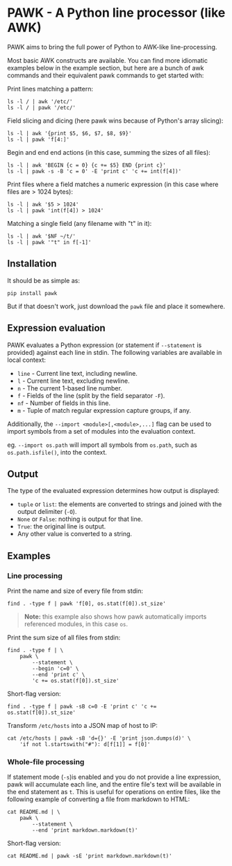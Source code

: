 # PAWK - A Python line processor (like AWK)

PAWK aims to bring the full power of Python to AWK-like line-processing.

Most basic AWK constructs are available. You can find more idiomatic examples below in the example section, but here are a bunch of awk commands and their equivalent pawk commands to get started with:

Print lines matching a pattern:

	ls -l / | awk '/etc/'
	ls -l / | pawk '/etc/'

Field slicing and dicing (here pawk wins because of Python's array slicing):

	ls -l | awk '{print $5, $6, $7, $8, $9}'
	ls -l | pawk 'f[4:]'

Begin and end end actions (in this case, summing the sizes of all files):

	ls -l | awk 'BEGIN {c = 0} {c += $5} END {print c}'
	ls -l | pawk -s -B 'c = 0' -E 'print c' 'c += int(f[4])'

Print files where a field matches a numeric expression (in this case where files are > 1024 bytes):

	ls -l | awk '$5 > 1024'
	ls -l | pawk 'int(f[4]) > 1024'

Matching a single field (any filename with "t" in it):

	ls -l | awk '$NF ~/t/'
	ls -l | pawk '"t" in f[-1]'
	
## Installation

It should be as simple as:

```
pip install pawk
```

But if that doesn't work, just download the `pawk` file and place it somewhere.

## Expression evaluation

PAWK evaluates a Python expression (or statement if `--statement` is provided) against each line in stdin. The following variables are available in local context:

- `line` - Current line text, including newline.
- `l` - Current line text, excluding newline.
- `n` - The current 1-based line number.
- `f` - Fields of the line (split by the field separator `-F`).
- `nf` - Number of fields in this line.
- `m` - Tuple of match regular expression capture groups, if any.

Additionally, the `--import <module>[,<module>,...]` flag can be used to import symbols from a set of modules into the evaluation context.

eg. `--import os.path` will import all symbols from `os.path`, such as `os.path.isfile()`, into the context.

## Output

The type of the evaluated expression determines how output is displayed:

- `tuple` or `list`: the elements are converted to strings and joined with the output delimiter (`-O`).
- `None` or `False`: nothing is output for that line.
- `True`: the original line is output.
- Any other value is converted to a string.

## Examples

### Line processing

Print the name and size of every file from stdin:

	find . -type f | pawk 'f[0], os.stat(f[0]).st_size'

> **Note:** this example also shows how pawk automatically imports referenced modules, in this case `os`.

Print the sum size of all files from stdin:

	find . -type f | \
		pawk \
			--statement \
			--begin 'c=0' \
			--end 'print c' \
			'c += os.stat(f[0]).st_size'

Short-flag version:

	find . -type f | pawk -sB c=0 -E 'print c' 'c += os.stat(f[0]).st_size'

Transform `/etc/hosts` into a JSON map of host to IP:

	cat /etc/hosts | pawk -sB 'd={}' -E 'print json.dumps(d)' \
		'if not l.startswith("#"): d[f[1]] = f[0]'

### Whole-file processing

If statement mode (`-s`)is enabled and you do not provide a line expression, pawk will accumulate each line, and the entire file's text will be available in the end statement as `t`. This is useful for operations on entire files, like the following example of converting a file from markdown to HTML:

	cat README.md | \
		pawk \
			--statement \
			--end 'print markdown.markdown(t)'

Short-flag version:

	cat README.md | pawk -sE 'print markdown.markdown(t)'

